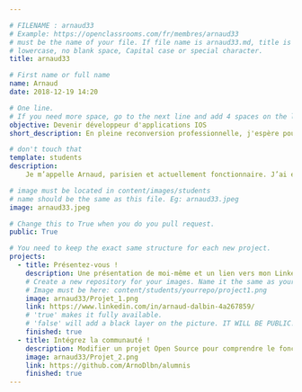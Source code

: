 ```yaml
---

# FILENAME : arnaud33
# Example: https://openclassrooms.com/fr/membres/arnaud33
# must be the name of your file. If file name is arnaud33.md, title is arnaud33.
# lowercase, no blank space, Capital case or special character.
title: arnaud33

# First name or full name
name: Arnaud
date: 2018-12-19 14:20

# One line.
# If you need more space, go to the next line and add 4 spaces on the left, as in 'description'.
objective: Devenir développeur d'applications IOS
short_description: En pleine reconversion professionnelle, j'espère pouvoir être à la hauteur !!

# don't touch that
template: students
description:
    Je m’appelle Arnaud, parisien et actuellement fonctionnaire. J’ai eu 30 ans cette année et un grand besoin de reconversion. J’entame donc la formation pour devenir développeur d’application IOS. Aucun projets d’avenir précis en tête, j’attends de voir quelles opportunités et surprises pourra m’apporter ce parcours.

# image must be located in content/images/students
# name should be the same as this file. Eg: arnaud33.jpeg
image: arnaud33.jpeg

# Change this to True when you do you pull request.
public: True

# You need to keep the exact same structure for each new project.
projects:
  - title: Présentez-vous !
    description: Une présentation de moi-même et un lien vers mon LinkedIn.
    # Create a new repository for your images. Name it the same as your nickname and profile picture.
    # Image must be here: content/students/yourrepo/project1.png
    image: arnaud33/Projet_1.png
    link: https://www.linkedin.com/in/arnaud-dalbin-4a267859/
    # 'true' makes it fully available.
    # 'false' will add a black layer on the picture. IT WILL BE PUBLIC!
    finished: true
  - title: Intégrez la communauté !
    description: Modifier un projet Open Source pour comprendre le fonctionnement de Git, de Github et des pull requests.
    image: arnaud33/Projet_2.png
    link: https://github.com/ArnoDlbn/alumnis
    finished: true
---
```

